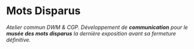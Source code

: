 # Mots Disparus
*Atelier commun DWM & CGP. Développement de __communication__ pour le __musée des mots disparus__ la dernière exposition avant sa fermeture définitive.*
